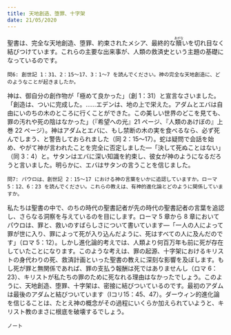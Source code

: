 ```yaml
---
title: 天地創造、堕罪、十字架
date: 21/05/2020
---
```


聖書は、完全な天地創造、堕罪、約束されたメシア、最終的な<ruby>贖<rt>あがな</rt></ruby>いを切れ目なく結びつけています。これらの主要な出来事が、人類の救済史という主題の基礎になっているのです。

`問6: 創世記 1：31、2：15～17、3：1～7 を読んでください。神の完全な天地創造に、どのようなことが起きましたか。`

神は、御自分の創作物が「極めて良かった」（創 1：31）と宣言なさいました。「創造は、ついに完成した。……エデンは、地の上で栄えた。アダムとエバは自由にいのちの木のところに行くことができた。この美しい世界のどこを見ても、罪の汚れや死の陰はなかった」（『希望への光』21 ページ、『人類のあけぼの』上巻 22 ページ）。神はアダムとエバに、もし禁断の木の実を食べるなら、必ず死んでしまう、と警告しておられました（同 2：15～17）。蛇は疑問で会話を始め、やがて神が言われたことを完全に否定しました―「決して死ぬことはない」（同 3：4）と。サタンはエバに深い知識を約束し、彼女が神のようになるだろうと言いました。明らかに、エバはサタンの言うことを信じました。

`問7: パウロは、創世記 2：15～17 における神の言葉をいかに追認していますか。ローマ 5：12、6：23 を読んでください。これらの教えは、有神的進化論とどのように関係していますか。`

私たちは聖書の中で、のちの時代の聖書記者が先の時代の聖書記者の言葉を追認し、さらなる洞察を与えているのを目にします。ローマ 5 章から 8 章においてパウロは、罪と、救いのすばらしさについて書いています―「一人の人によって罪が世に入り、罪によって死が入り込んだように、死はすべての人に及んだのです」（ロマ 5：12）。しかし進化論的考えでは、人類より何百万年も前に死が存在していたことになります。このような考えは、罪の起源、十字架におけるキリストの身代わりの死、救済計画といった聖書の教えに深刻な影響を及ぼします。もし死が罪と無関係であれば、罪の支払う報酬は死ではありませんし（ロマ 6：23）、キリストが私たちの罪のために死なれる理由はなかったでしょう。このように、天地創造、堕罪、十字架は、密接に結びついているのです。最初のアダムは最後のアダムと結びついています（Ⅰコリ15：45、47）。ダーウィン的進化論を信じることは、たとえ神の概念がその過程にいくらか加えられていようと、キリスト教のまさに根底を破壊するでしょう。

`ノート`